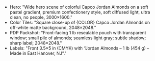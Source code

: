 - Hero: "Wide hero scene of colorful Capco Jordan Almonds on a soft pastel gradient, premium confectionery style, soft diffused light, ultra clean, no people, 3000×1600."
- Color Tiles: "Square close-up of {COLOR} Capco Jordan Almonds on off-white matte background, 2048×2048."
- PDP Packshot: "Front-facing 1 lb resealable pouch with transparent window; small pile of almonds; seamless light gray; subtle shadow; sharp label; 2048×2048."
- Labels: "Front 3.5×5 in (CMYK) with “Jordan Almonds – 1 lb (454 g) – Made in East Hanover, NJ”."
